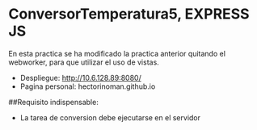 # ConversorTemperatura5, EXPRESS JS

En esta practica se ha modificado la practica anterior quitando el webworker, para que utilizar el uso de vistas.

- Despliegue: http://10.6.128.89:8080/
- Pagina personal: hectorinoman.github.io


##Requisito indispensable:
* La tarea de conversion debe ejecutarse en el servidor

